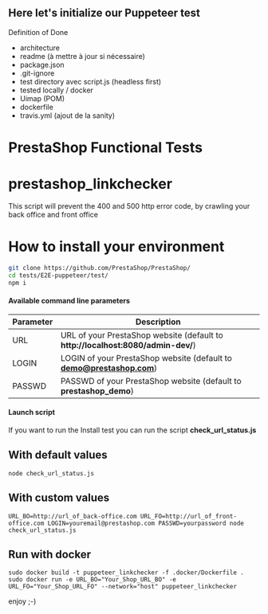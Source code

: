 ## Here let's initialize our Puppeteer test

Definition of Done
- architecture
- readme (à mettre à jour si nécessaire)
- package.json
- .git-ignore
- test directory avec script.js (headless first)
- tested locally / docker
- Uimap (POM)
- dockerfile
- travis.yml (ajout de la sanity)

# PrestaShop Functional Tests

# prestashop_linkchecker
This script will prevent the 400 and 500 http error code, by crawling your back office and front office

# How to install your environment

```bash
git clone https://github.com/PrestaShop/PrestaShop/
cd tests/E2E-puppeteer/test/
npm i
```

#### Available command line parameters

| Parameter           | Description      |
|---------------------|----------------- |
| URL                 | URL of your PrestaShop website (default to **http://localhost:8080/admin-dev/**) |
| LOGIN               | LOGIN of your PrestaShop website (default to **demo@prestashop.com**) |
| PASSWD              | PASSWD of your PrestaShop website (default to **prestashop_demo**) |

#### Launch script
If you want to run the Install test you can run the script **check_url_status.js**
## With default values
```
node check_url_status.js
```
## With custom values
```
URL_BO=http://url_of_back-office.com URL_FO=http://url_of_front-office.com LOGIN=youremail@prestashop.com PASSWD=yourpassword node check_url_status.js
```
## Run with docker
```
sudo docker build -t puppeteer_linkchecker -f .docker/Dockerfile .
sudo docker run -e URL_BO="Your_Shop_URL_BO" -e URL_FO="Your_Shop_URL_FO" --network="host" puppeteer_linkchecker
```
enjoy ;-)

